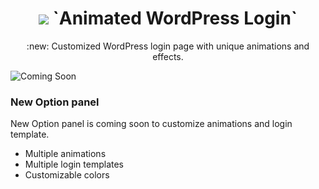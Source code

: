 <h1 align="center">
<img src="https://img.icons8.com/cute-clipart/64/000000/login-rounded-right.png"> 
`Animated WordPress Login` 
</h1>

<div align="center">
:new: Customized WordPress login page with unique animations and effects.
</div>


![Coming Soon](https://img.icons8.com/color/100/000000/coming-soon.png)


### New Option panel 

New Option panel is coming soon to customize animations and login template. 

- Multiple animations
- Multiple login templates 
- Customizable colors


